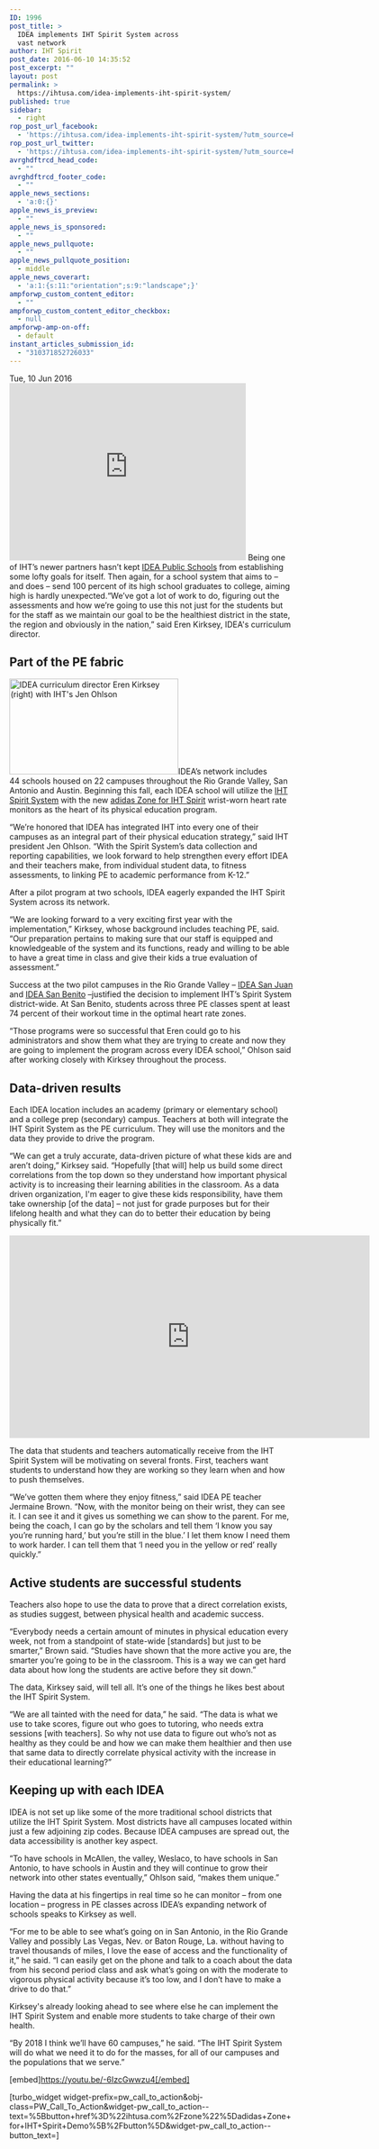```yaml
---
ID: 1996
post_title: >
  IDEA implements IHT Spirit System across
  vast network
author: IHT Spirit
post_date: 2016-06-10 14:35:52
post_excerpt: ""
layout: post
permalink: >
  https://ihtusa.com/idea-implements-iht-spirit-system/
published: true
sidebar:
  - right
rop_post_url_facebook:
  - 'https://ihtusa.com/idea-implements-iht-spirit-system/?utm_source=ReviveOldPost&utm_medium=social&utm_campaign=ReviveOldPost'
rop_post_url_twitter:
  - 'https://ihtusa.com/idea-implements-iht-spirit-system/?utm_source=ReviveOldPost&utm_medium=social&utm_campaign=ReviveOldPost'
avrghdftrcd_head_code:
  - ""
avrghdftrcd_footer_code:
  - ""
apple_news_sections:
  - 'a:0:{}'
apple_news_is_preview:
  - ""
apple_news_is_sponsored:
  - ""
apple_news_pullquote:
  - ""
apple_news_pullquote_position:
  - middle
apple_news_coverart:
  - 'a:1:{s:11:"orientation";s:9:"landscape";}'
ampforwp_custom_content_editor:
  - ""
ampforwp_custom_content_editor_checkbox:
  - null
ampforwp-amp-on-off:
  - default
instant_articles_submission_id:
  - "310371852726033"
---
```

<article>Tue, 10 Jun 2016<iframe src="https://www.youtube.com/embed/-gLlh0DqEps" width="420" height="315" frameborder="0" allowfullscreen="allowfullscreen"></iframe>
Being one of IHT’s newer partners hasn’t kept <a href="http://www.ideapublicschools.org/" target="_blank" rel="noopener noreferrer">IDEA Public Schools</a> from establishing some lofty goals for itself. Then again, for a school system that aims to – and does – send 100 percent of its high school graduates to college, aiming high is hardly unexpected.<!--more-->“We’ve got a lot of work to do, figuring out the assessments and how we’re going to use this not just for the students but for the staff as we maintain our goal to be the healthiest district in the state, the region and obviously in the nation,” said Eren Kirksey, IDEA's curriculum director.
<h2>Part of the PE fabric</h2>
<a href="https://ihtusa.com/wp-content/uploads/2016/06/Jen-Eren.jpg"><img class="alignleft size-medium wp-image-1997" src="https://ihtusa.com/wp-content/uploads/2016/06/Jen-Eren-300x170.jpg" alt="IDEA curriculum director Eren Kirksey (right) with IHT's Jen Ohlson" width="300" height="170" /></a>IDEA’s network includes 44 schools housed on 22 campuses throughout the Rio Grande Valley, San Antonio and Austin. Beginning this fall, each IDEA school will utilize the <a href="https://ihtusa.com/spirit-system" target="_blank" rel="noopener noreferrer">IHT Spirit System</a> with the new <a href="https://ihtusa.com/zone/" target="_blank" rel="noopener noreferrer">adidas Zone for IHT Spirit</a> wrist-worn heart rate monitors as the heart of its physical education program.

“We’re honored that IDEA has integrated IHT into every one of their campuses as an integral part of their physical education strategy,” said IHT president Jen Ohlson. “With the Spirit System’s data collection and reporting capabilities, we look forward to help strengthen every effort IDEA and their teachers make, from individual student data, to fitness assessments, to linking PE to academic performance from K-12.”

After a pilot program at two schools, IDEA eagerly expanded the IHT Spirit System across its network.

“We are looking forward to a very exciting first year with the implementation,” Kirksey, whose background includes teaching PE, said. “Our preparation pertains to making sure that our staff is equipped and knowledgeable of the system and its functions, ready and willing to be able to have a great time in class and give their kids a true evaluation of assessment.”

Success at the two pilot campuses in the Rio Grande Valley – <a href="http://www.ideapublicschools.org/our-schools/idea-san-juan" target="_blank" rel="noopener noreferrer">IDEA San Juan</a> and <a href="http://www.ideapublicschools.org/our-schools/idea-san-benito" target="_blank" rel="noopener noreferrer">IDEA San Benito</a> –justified the decision to implement IHT’s Spirit System district-wide. At San Benito, students across three PE classes spent at least 74 percent of their workout time in the optimal heart rate zones.

“Those programs were so successful that Eren could go to his administrators and show them what they are trying to create and now they are going to implement the program across every IDEA school,” Ohlson said after working closely with Kirksey throughout the process.
<h2>Data-driven results</h2>
Each IDEA location includes an academy (primary or elementary school) and a college prep (secondary) campus. Teachers at both will integrate the IHT Spirit System as the PE curriculum. They will use the monitors and the data they provide to drive the program.

“We can get a truly accurate, data-driven picture of what these kids are and aren’t doing,” Kirksey said. “Hopefully [that will] help us build some direct correlations from the top down so they understand how important physical activity is to increasing their learning abilities in the classroom. As a data driven organization, I'm eager to give these kids responsibility, have them take ownership [of the data] – not just for grade purposes but for their lifelong health and what they can do to better their education by being physically fit.”

<iframe src="https://player.vimeo.com/video/170115292" width="640" height="360" frameborder="0" allowfullscreen="allowfullscreen"></iframe>

The data that students and teachers automatically receive from the IHT Spirit System will be motivating on several fronts. First, teachers want students to understand how they are working so they learn when and how to push themselves.

“We’ve gotten them where they enjoy fitness,” said IDEA PE teacher Jermaine Brown. “Now, with the monitor being on their wrist, they can see it. I can see it and it gives us something we can show to the parent. For me, being the coach, I can go by the scholars and tell them ‘I know you say you’re running hard,’ but you’re still in the blue.’ I let them know I need them to work harder. I can tell them that ‘I need you in the yellow or red’ really quickly.”
<h2>Active students are successful students</h2>
Teachers also hope to use the data to prove that a direct correlation exists, as studies suggest, between physical health and academic success.

“Everybody needs a certain amount of minutes in physical education every week, not from a standpoint of state-wide [standards] but just to be smarter,” Brown said. “Studies have shown that the more active you are, the smarter you’re going to be in the classroom. This is a way we can get hard data about how long the students are active before they sit down.”

The data, Kirksey said, will tell all. It’s one of the things he likes best about the IHT Spirit System.

“We are all tainted with the need for data,” he said. “The data is what we use to take scores, figure out who goes to tutoring, who needs extra sessions [with teachers]. So why not use data to figure out who’s not as healthy as they could be and how we can make them healthier and then use that same data to directly correlate physical activity with the increase in their educational learning?”
<h2>Keeping up with each IDEA</h2>
IDEA is not set up like some of the more traditional school districts that utilize the IHT Spirit System. Most districts have all campuses located within just a few adjoining zip codes. Because IDEA campuses are spread out, the data accessibility is another key aspect.

“To have schools in McAllen, the valley, Weslaco, to have schools in San Antonio, to have schools in Austin and they will continue to grow their network into other states eventually,” Ohlson said, “makes them unique.”

Having the data at his fingertips in real time so he can monitor – from one location – progress in PE classes across IDEA’s expanding network of schools speaks to Kirksey as well.

“For me to be able to see what’s going on in San Antonio, in the Rio Grande Valley and possibly Las Vegas, Nev. or Baton Rouge, La. without having to travel thousands of miles, I love the ease of access and the functionality of it,” he said. “I can easily get on the phone and talk to a coach about the data from his second period class and ask what’s going on with the moderate to vigorous physical activity because it’s too low, and I don’t have to make a drive to do that.”

Kirksey's already looking ahead to see where else he can implement the IHT Spirit System and enable more students to take charge of their own health.

“By 2018 I think we’ll have 60 campuses,” he said. “The IHT Spirit System will do what we need it to do for the masses, for all of our campuses and the populations that we serve.”

[embed]https://youtu.be/-6IzcGwwzu4[/embed]

</article>[turbo_widget widget-prefix=pw_call_to_action&obj-class=PW_Call_To_Action&widget-pw_call_to_action--text=%5Bbutton+href%3D%22ihtusa.com%2Fzone%22%5Dadidas+Zone+for+IHT+Spirit+Demo%5B%2Fbutton%5D&widget-pw_call_to_action--button_text=]

&nbsp;